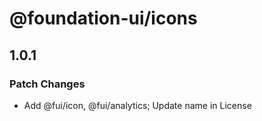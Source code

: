 # @foundation-ui/icons

## 1.0.1

### Patch Changes

- Add @fui/icon, @fui/analytics; Update name in License
